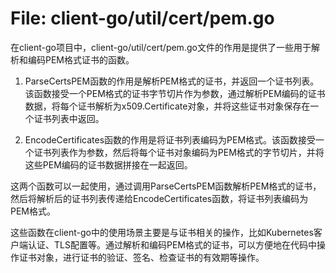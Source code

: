 # File: client-go/util/cert/pem.go

在client-go项目中，client-go/util/cert/pem.go文件的作用是提供了一些用于解析和编码PEM格式证书的函数。

1. ParseCertsPEM函数的作用是解析PEM格式的证书，并返回一个证书列表。该函数接受一个PEM格式的证书字节切片作为参数，通过解析PEM编码的证书数据，将每个证书解析为x509.Certificate对象，并将这些证书对象保存在一个证书列表中返回。

2. EncodeCertificates函数的作用是将证书列表编码为PEM格式。该函数接受一个证书列表作为参数，然后将每个证书对象编码为PEM格式的字节切片，并将这些PEM编码的证书数据拼接在一起返回。

这两个函数可以一起使用，通过调用ParseCertsPEM函数解析PEM格式的证书，然后将解析后的证书列表传递给EncodeCertificates函数，将证书列表编码为PEM格式。

这些函数在client-go中的使用场景主要是与证书相关的操作，比如Kubernetes客户端认证、TLS配置等。通过解析和编码PEM格式的证书，可以方便地在代码中操作证书对象，进行证书的验证、签名、检查证书的有效期等操作。

